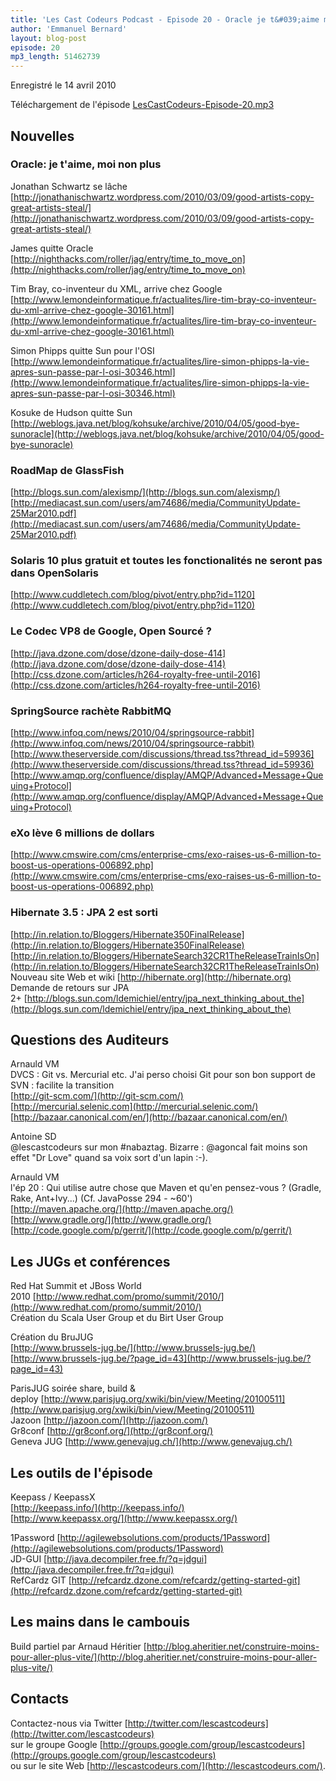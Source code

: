 ```yaml
---
title: 'Les Cast Codeurs Podcast - Episode 20 - Oracle je t&#039;aime moi non plus et l&#039;invasion des lapins'
author: 'Emmanuel Bernard'
layout: blog-post
episode: 20
mp3_length: 51462739
---
```

Enregistré le 14 avril 2010

Téléchargement de l'épisode [LesCastCodeurs-Episode-20.mp3](http://media.libsyn.com/media/lescastcodeurs/LesCastCodeurs-Episode-20.mp3)

## Nouvelles
### Oracle: je t'aime, moi non plus
Jonathan Schwartz se lâche  
[http://jonathanischwartz.wordpress.com/2010/03/09/good-artists-copy-great-artists-steal/](http://jonathanischwartz.wordpress.com/2010/03/09/good-artists-copy-great-artists-steal/)

James quitte Oracle  
[http://nighthacks.com/roller/jag/entry/time_to_move_on](http://nighthacks.com/roller/jag/entry/time_to_move_on)

Tim Bray, co-inventeur du XML, arrive chez Google  
[http://www.lemondeinformatique.fr/actualites/lire-tim-bray-co-inventeur-du-xml-arrive-chez-google-30161.html](http://www.lemondeinformatique.fr/actualites/lire-tim-bray-co-inventeur-du-xml-arrive-chez-google-30161.html)

Simon Phipps quitte Sun pour l'OSI  
[http://www.lemondeinformatique.fr/actualites/lire-simon-phipps-la-vie-apres-sun-passe-par-l-osi-30346.html](http://www.lemondeinformatique.fr/actualites/lire-simon-phipps-la-vie-apres-sun-passe-par-l-osi-30346.html)

Kosuke de Hudson quitte Sun  
[http://weblogs.java.net/blog/kohsuke/archive/2010/04/05/good-bye-sunoracle](http://weblogs.java.net/blog/kohsuke/archive/2010/04/05/good-bye-sunoracle)

### RoadMap de GlassFish
[http://blogs.sun.com/alexismp/](http://blogs.sun.com/alexismp/)  
[http://mediacast.sun.com/users/am74686/media/CommunityUpdate-25Mar2010.pdf](http://mediacast.sun.com/users/am74686/media/CommunityUpdate-25Mar2010.pdf)  

### Solaris 10 plus gratuit et toutes les fonctionalités ne seront pas dans OpenSolaris
[http://www.cuddletech.com/blog/pivot/entry.php?id=1120](http://www.cuddletech.com/blog/pivot/entry.php?id=1120)  

### Le Codec VP8 de Google, Open Sourcé ?
[http://java.dzone.com/dose/dzone-daily-dose-414](http://java.dzone.com/dose/dzone-daily-dose-414)  
[http://css.dzone.com/articles/h264-royalty-free-until-2016](http://css.dzone.com/articles/h264-royalty-free-until-2016)  

### SpringSource rachète RabbitMQ
[http://www.infoq.com/news/2010/04/springsource-rabbit](http://www.infoq.com/news/2010/04/springsource-rabbit)  
[http://www.theserverside.com/discussions/thread.tss?thread_id=59936](http://www.theserverside.com/discussions/thread.tss?thread_id=59936)  
[http://www.amqp.org/confluence/display/AMQP/Advanced+Message+Queuing+Protocol](http://www.amqp.org/confluence/display/AMQP/Advanced+Message+Queuing+Protocol)

### eXo lève 6 millions de dollars
[http://www.cmswire.com/cms/enterprise-cms/exo-raises-us-6-million-to-boost-us-operations-006892.php](http://www.cmswire.com/cms/enterprise-cms/exo-raises-us-6-million-to-boost-us-operations-006892.php)  

### Hibernate 3.5 : JPA 2 est sorti
[http://in.relation.to/Bloggers/Hibernate350FinalRelease](http://in.relation.to/Bloggers/Hibernate350FinalRelease)  
[http://in.relation.to/Bloggers/HibernateSearch32CR1TheReleaseTrainIsOn](http://in.relation.to/Bloggers/HibernateSearch32CR1TheReleaseTrainIsOn)  
Nouveau site Web et wiki [http://hibernate.org](http://hibernate.org)  
Demande de retours sur JPA 2+ [http://blogs.sun.com/ldemichiel/entry/jpa_next_thinking_about_the](http://blogs.sun.com/ldemichiel/entry/jpa_next_thinking_about_the)

## Questions des Auditeurs
Arnauld VM  
DVCS : Git vs. Mercurial etc. J'ai perso choisi Git pour son bon support de SVN : facilite la transition  
[http://git-scm.com/](http://git-scm.com/)  
[http://mercurial.selenic.com](http://mercurial.selenic.com/)  
[http://bazaar.canonical.com/en/](http://bazaar.canonical.com/en/)  

Antoine SD  
@lescastcodeurs sur mon #nabaztag. Bizarre : @agoncal fait moins son effet "Dr Love" quand sa voix sort d'un lapin :-).

Arnauld VM  
l'ép 20 : Qui utilise autre chose que Maven et qu'en pensez-vous ? (Gradle, Rake, Ant+Ivy...) (Cf. JavaPosse 294 - ~60')  
[http://maven.apache.org/](http://maven.apache.org/)  
[http://www.gradle.org/](http://www.gradle.org/)  
[http://code.google.com/p/gerrit/](http://code.google.com/p/gerrit/)

## Les JUGs et conférences
Red Hat Summit et JBoss World 2010 [http://www.redhat.com/promo/summit/2010/](http://www.redhat.com/promo/summit/2010/)  
Création du Scala User Group et du Birt User Group  

Création du BruJUG  
[http://www.brussels-jug.be/](http://www.brussels-jug.be/)  
[http://www.brussels-jug.be/?page_id=43](http://www.brussels-jug.be/?page_id=43)

ParisJUG soirée share, build &amp; deploy [http://www.parisjug.org/xwiki/bin/view/Meeting/20100511](http://www.parisjug.org/xwiki/bin/view/Meeting/20100511)  
Jazoon [http://jazoon.com/](http://jazoon.com/)  
Gr8conf [http://gr8conf.org/](http://gr8conf.org/)  
Geneva JUG [http://www.genevajug.ch/](http://www.genevajug.ch/)

## Les outils de l'épisode
Keepass / KeepassX  
[http://keepass.info/](http://keepass.info/)  
[http://www.keepassx.org/](http://www.keepassx.org/)  

1Password [http://agilewebsolutions.com/products/1Password](http://agilewebsolutions.com/products/1Password)  
JD-GUI [http://java.decompiler.free.fr/?q=jdgui](http://java.decompiler.free.fr/?q=jdgui)  
RefCardz GIT [http://refcardz.dzone.com/refcardz/getting-started-git](http://refcardz.dzone.com/refcardz/getting-started-git)

## Les mains dans le cambouis
Build partiel par Arnaud Héritier [http://blog.aheritier.net/construire-moins-pour-aller-plus-vite/](http://blog.aheritier.net/construire-moins-pour-aller-plus-vite/)

## Contacts
Contactez-nous via Twitter [http://twitter.com/lescastcodeurs](http://twitter.com/lescastcodeurs)  
sur le groupe Google [http://groups.google.com/group/lescastcodeurs](http://groups.google.com/group/lescastcodeurs)  
ou sur le site Web [http://lescastcodeurs.com/](http://lescastcodeurs.com/).
